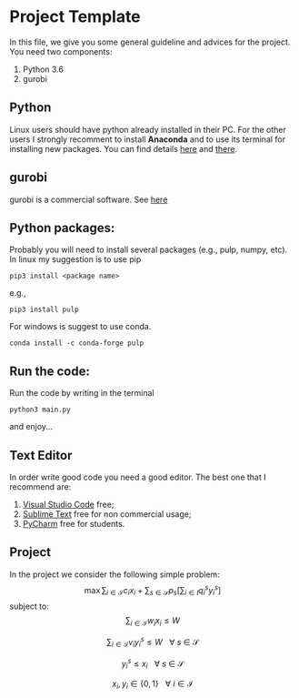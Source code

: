 # Project Template

In this file, we give you some general guideline and advices for the project. You need two components:

1. Python 3.6
1. gurobi

## Python

Linux users should have python already installed in their PC. For the other users I strongly recomment to install **Anaconda** and to use its terminal for installing new packages. You can find details [here](https://www.anaconda.com/distribution/) and [there](https://www.anaconda.com/distribution/#download-section). 


## gurobi
gurobi is a commercial software. See [here](https://www.gurobi.com/)


## Python packages:
Probably you will need to install several packages (e.g., pulp, numpy, etc). In linux my suggestion is to use pip
~~~
pip3 install <package name>
~~~
e.g., 
~~~
pip3 install pulp
~~~
For windows is suggest to use conda.
~~~
conda install -c conda-forge pulp 
~~~


## Run the code:
Run the code by writing in the terminal
```
python3 main.py
```
and enjoy...


## Text Editor

In order write good code you need a good editor. The best one that I recommend are:

1. [Visual Studio Code](https://code.visualstudio.com/) free;
1. [Sublime Text](https://www.sublimetext.com/) free for non commercial usage;
1. [PyCharm](https://www.jetbrains.com/pycharm/) free for students.

## Project

In the project we consider the following simple problem:
$$
\max \sum_{i \in \mathcal{I}} c_i x_i + \sum_{s\in \mathcal{S}} p_s \big[\sum_{i \in I} q_i^s y_i^s \big]
$$
subject to:
$$
\sum_{i\in \mathcal{I}} w_i x_i \leq W
$$

$$
\sum_{i\in \mathcal{I}} v_i y_i^s \leq W \ \ \ \forall\ s\ \in\ \mathcal{S}
$$

$$
y_i^s \leq x_i \ \ \ \forall\ s\ \in\ \mathcal{S}
$$

$$
x_i, y_i \in \{0, 1\}\ \ \ \forall\ i \in \mathcal{I}
$$

